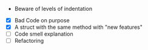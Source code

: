 - Beware of levels of indentation

- [x] Bad Code on purpose
- [x] A struct with the same method with "new features"
- [ ] Code smell explanation
- [ ] Refactoring
